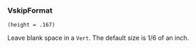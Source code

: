 ### VskipFormat

``` suneido
(height = .167)
```

Leave blank space in a `Vert`.
The default size is 1/6 of an inch.